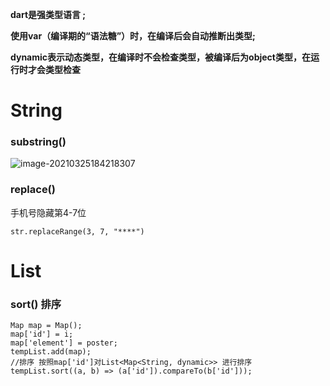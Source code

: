 

**dart是强类型语言 ;**

**使用var（编译期的“语法糖”）时，在编译后会自动推断出类型;**

**dynamic表示动态类型，在编译时不会检查类型，被编译后为object类型，在运行时才会类型检查** 



# String

### substring()

![image-20210325184218307](https://gitee.com/balabalaqwq/pics/raw/master/image-20210325184218307.png)



### replace()

手机号隐藏第4-7位

```
str.replaceRange(3, 7, "****")
```

# List

### sort()  排序

```
Map map = Map();
map['id'] = i;
map['element'] = poster;
tempList.add(map);
//排序 按照map['id']对List<Map<String, dynamic>> 进行排序
tempList.sort((a, b) => (a['id']).compareTo(b['id']));
```